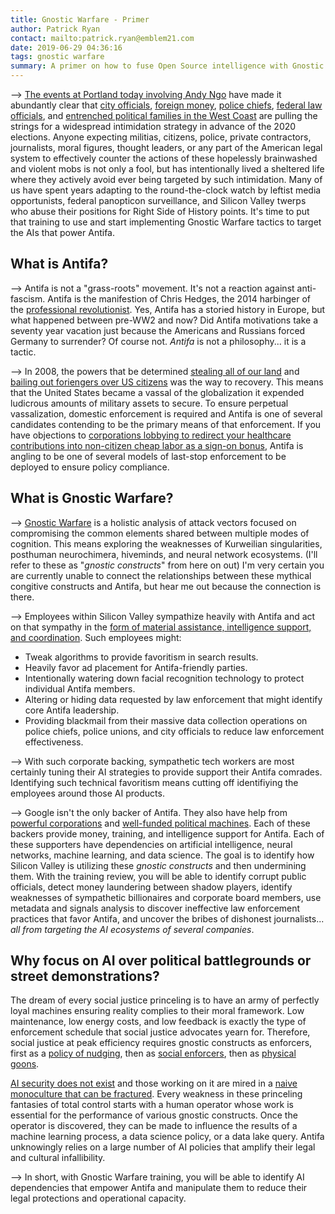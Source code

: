 ```yaml
---
title: Gnostic Warfare - Primer
author: Patrick Ryan
contact: mailto:patrick.ryan@emblem21.com
date: 2019-06-29 04:36:16
tags: gnostic warfare
summary: A primer on how to fuse Open Source intelligence with Gnostic Warfare
---
```

--> [The events at Portland today involving Andy Ngo](https://twitter.com/Jimryan015/status/1145067852375851008) have made it abundantly clear that [city officials](https://www.washingtontimes.com/news/2018/oct/14/ted-wheeler-portland-mayor-stands-decision-allow-a/), [foreign money](https://archive.fo/QLZ0v), [police chiefs](https://archive.fo/JG4zc), [federal law officials](https://archive.fo/AMDyy), and [entrenched political families in the West Coast](https://archive.fo/7KviH) are pulling the strings for a widespread intimidation strategy in advance of the 2020 elections.  Anyone expecting militias, citizens, police, private contractors, journalists, moral figures, thought leaders, or any part of the American legal system to effectively counter the actions of these hopelessly brainwashed and violent mobs is not only a fool, but has intentionally lived a sheltered life where they actively avoid ever being targeted by such intimidation.  Many of us have spent years adapting to the round-the-clock watch by leftist media opportunists, federal panopticon surveillance, and Silicon Valley twerps who abuse their positions for Right Side of History points.  It's time to put that training to use and start implementing Gnostic Warfare tactics to target the AIs that power Antifa.

## What is Antifa?

--> Antifa is not a "grass-roots" movement.  It's not a reaction against anti-fascism.  Antifa is the manifestion of Chris Hedges, the 2014 harbinger of the [professional revolutionist](https://archive.fo/Ll8sI).  Yes, Antifa has a storied history in Europe, but what happened between pre-WW2 and now?  Did Antifa motivations take a seventy year vacation just because the Americans and Russians forced Germany to surrender?  Of course not.  *Antifa* is not a philosophy... it is a tactic.

--> In 2008, the powers that be determined [stealing all of our land](https://archive.fo/UIHnx#selection-437.1-437.532) and [bailing out foriengers over US citizens](https://archive.fo/9qXWW#selection-991.0-1013.68) was the way to recovery.  This means that the United States became a vassal of the globalization it expended ludicrous amounts of military assets to secure.  To ensure perpetual vassalization, domestic enforcement is required and Antifa is one of several candidates contending to be the primary means of that enforcement.  If you have objections to [corporations lobbying to redirect your healthcare contributions into non-citizen cheap labor as a sign-on bonus](https://archive.fo/5YpOY), Antifa is angling to be one of several models of last-stop enforcement to be deployed to ensure policy compliance.

## What is Gnostic Warfare?

--> [Gnostic Warfare](/2018/06/02/Gnostic-Warfare/) is a holistic analysis of attack vectors focused on compromising the common elements shared between multiple modes of cognition.  This means exploring the weaknesses of Kurweilian singularities, posthuman neurochimera, hiveminds, and neural network ecosystems. (I'll refer to these as "*gnostic constructs*" from here on out)  I'm very certain you are currently unable to connect the relationships between these mythical congitive constructs and Antifa, but hear me out because the connection is there.

--> Employees within Silicon Valley sympathize heavily with Antifa and act on that sympathy in the [form of material assistance, intelligence support, and coordination](https://archive.fo/GNoMF).  Such employees might:

* Tweak algorithms to provide favoritism in search results.
* Heavily favor ad placement for Antifa-friendly parties.
* Intentionally watering down facial recognition technology to protect individual Antifa members.
* Altering or hiding data requested by law enforcement that might identify core Antifa leadership.
* Providing blackmail from their massive data collection operations on police chiefs, police unions, and city officials to reduce law enforcement effectiveness.
 
--> With such corporate backing, sympathetic tech workers are most certainly tuning their AI strategies to provide support their Antifa comrades.  Identifying such technical favoritism means cutting off identifiying the employees around those AI products.

--> Google isn't the only backer of Antifa.  They also have help from [powerful corporations](https://archive.fo/EoNAs) and [well-funded political machines](https://archive.fo/ErZ2D).  Each of these backers provide money, training, and intelligence support for Antifa.  Each of these supporters have dependencies on artificial intelligence, neural networks, machine learning, and data science.  The goal is to identify how Silicon Valley is utilizing these *gnostic constructs* and then undermining them.  With the training review, you will be able to identify corrupt public officials, detect money laundering between shadow players, identify weaknesses of sympathetic billionaires and corporate board members, use metadata and signals analysis to discover ineffective law enforcement practices that favor Antifa, and uncover the bribes of dishonest journalists... *all from targeting the AI ecosystems of several companies*.

## Why focus on AI over political battlegrounds or street demonstrations?

The dream of every social justice princeling is to have an army of perfectly loyal machines ensuring reality complies to their moral framework.  Low maintenance, low energy costs, and low feedback is exactly the type of enforcement schedule that social justice advocates yearn for.  Therefore, social justice at peak efficiency requires gnostic constructs as enforcers, first as a [policy of nudging](https://en.wikipedia.org/wiki/Nudge_(book)), then as [social enforcers](https://archive.fo/t37SJ), then as [physical goons](https://builtin.com/robotics/police-robot-law-enforcement).

[AI security does not exist](https://archive.fo/OVl6B) and those working on it are mired in a [naive monoculture that can be fractured](/2013/08/14/the-theory-of-fracturing-monocultures/).  Every weakness in these princeling fantasies of total control starts with a human operator whose work is essential for the performance of various gnostic constructs.  Once the operator is discovered, they can be made to influence the results of a machine learning process, a data science policy, or a data lake query.  Antifa unknowingly relies on a large number of AI policies that amplify their legal and cultural infallibility.

--> In short, with Gnostic Warfare training, you will be able to identify AI dependencies that empower Antifa and manipulate them to reduce their legal protections and operational capacity.